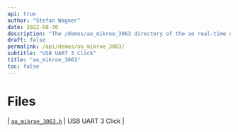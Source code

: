 ```yaml
---
api: true
author: "Stefan Wagner"
date: 2022-08-30
description: "The /demos/ao_mikroe_3063 directory of the ao real-time operating system."
draft: false
permalink: /api/demos/ao_mikroe_3063/ 
subtitle: "USB UART 3 Click"
title: "ao_mikroe_3063"
toc: false
---
```


# Files

| [`ao_mikroe_3063.h`](ao_mikroe_3063.h.md) | USB UART 3 Click |
